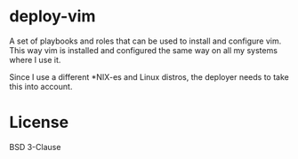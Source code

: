 deploy-vim
==========

A set of playbooks and roles that can be used to install and configure vim.
This way vim is installed and configured the same way on all my systems where
I use it.

Since I use a different *NIX-es and Linux distros, the deployer needs to take
this into account.

License
=======
BSD 3-Clause
